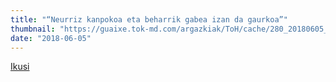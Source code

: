 ```yaml
---
title: "“Neurriz kanpokoa eta beharrik gabea izan da gaurkoa”"
thumbnail: "https://guaixe.tok-md.com/argazkiak/ToH/cache/280_20180605_Altsasukoak_aske_atxiloketen_ondorengo_prentsaurrekoa_07_content.JPG"
date: "2018-06-05"
---
```

[Ikusi](https://guaixe.eus/altsasu/1528215368937-prentsaurrekoa)
